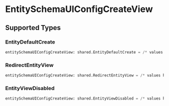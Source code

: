 # EntitySchemaUIConfigCreateView


## Supported Types

### EntityDefaultCreate

```python
entitySchemaUIConfigCreateView: shared.EntityDefaultCreate = /* values here */
```

### RedirectEntityView

```python
entitySchemaUIConfigCreateView: shared.RedirectEntityView = /* values here */
```

### EntityViewDisabled

```python
entitySchemaUIConfigCreateView: shared.EntityViewDisabled = /* values here */
```

